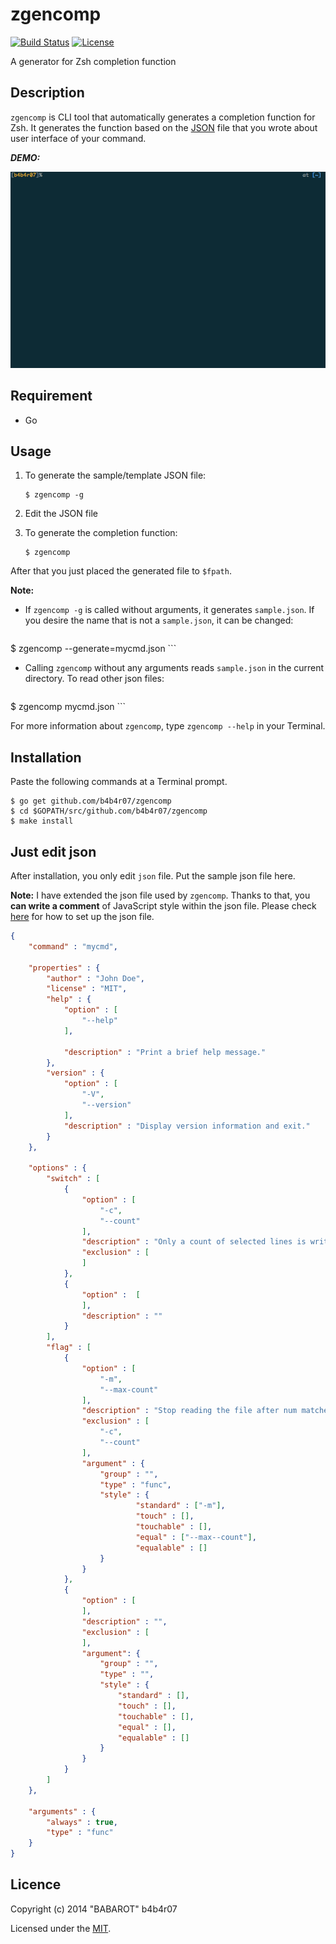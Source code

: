 # zgencomp

[![Build Status](https://travis-ci.org/b4b4r07/zgencomp.svg?branch=master)](https://travis-ci.org/b4b4r07/zgencomp "Travis CI")
[![License](http://img.shields.io/badge/license-MIT-blue.svg?style=flat)](https://raw.githubusercontent.com/b4b4r07/dotfiles/master/doc/LICENSE-MIT.txt "License MIT")

A generator for Zsh completion function

## Description

`zgencomp` is CLI tool that automatically generates a completion function for Zsh. It generates the function based on the [JSON](http://json.org) file that you wrote about user interface of your command.

***DEMO:***

[![zgencomp.gif](data/zgencomp.gif)](https://github.com/b4b4r07/zgencomp#installation "b4b4r07/zgencomp")

## Requirement

- Go

## Usage

1. To generate the sample/template JSON file:

	```console
	$ zgencomp -g
	```

2. Edit the JSON file

3. To generate the completion function:

	```	console
	$ zgencomp
	```

After that you just placed the generated file to `$fpath`.

**Note:**

- If `zgencomp -g` is called without arguments, it generates `sample.json`. If you desire the name that is not a `sample.json`, it can be changed:

	```console
$ zgencomp --generate=mycmd.json
	```

- Calling `zgencomp` without any arguments reads `sample.json` in the current directory. To read other json files:

	```console
$ zgencomp mycmd.json
	```
		
For more information about `zgencomp`, type `zgencomp --help` in your Terminal.

## Installation

Paste the following commands at a Terminal prompt.

```console
$ go get github.com/b4b4r07/zgencomp
$ cd $GOPATH/src/github.com/b4b4r07/zgencomp
$ make install
```

## Just edit json

After installation, you only edit `json` file. Put the sample json file here.

**Note:**
I have extended the json file used by `zgencomp`. Thanks to that, you **can write a comment** of JavaScript style within the json file. Please check [here](./data/templates/sample.json "sample.json - GitHub/b4b4r07/zgencomp") for how to set up the json file.

```json
{
    "command" : "mycmd",
    
    "properties" : {
        "author" : "John Doe",
        "license" : "MIT",
        "help" : {
            "option" : [
                "--help"
            ],

            "description" : "Print a brief help message."
        },
        "version" : {
            "option" : [
                "-V",
                "--version"
            ],
            "description" : "Display version information and exit."
        }
    },
    
    "options" : {
        "switch" : [
            {
                "option" : [
                    "-c",
                    "--count"
                ],
                "description" : "Only a count of selected lines is written to standard output.",
                "exclusion" : [
                ]
            },
            {
                "option" :  [
                ],
                "description" : ""
            }
        ],
        "flag" : [
            {
                "option" : [
                    "-m",
                    "--max-count"
                ],
                "description" : "Stop reading the file after num matches.",
                "exclusion" : [
                    "-c",
                    "--count"
                ],
                "argument" : {
                    "group" : "",
                    "type" : "func",
                    "style" : {
                            "standard" : ["-m"],
                            "touch" : [],
                            "touchable" : [],
                            "equal" : ["--max--count"],
                            "equalable" : []
                    }
                }
            },
            {
                "option" : [
                ],
                "description" : "",
                "exclusion" : [
                ],
                "argument": {
                    "group" : "",
                    "type" : "",
                    "style" : {
                        "standard" : [],
                        "touch" : [],
                        "touchable" : [],
                        "equal" : [],
                        "equalable" : []
                    }
                }
            }
        ]
    },
    
    "arguments" : {
        "always" : true,
        "type" : "func"
    }
}
```

## Licence

Copyright (c) 2014 "BABAROT" b4b4r07

Licensed under the [MIT](https://raw.githubusercontent.com/b4b4r07/dotfiles/master/doc/LICENSE-MIT.txt).
